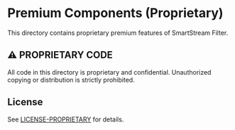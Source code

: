 # Premium Components (Proprietary)

This directory contains proprietary premium features of SmartStream Filter.

## ⚠️ PROPRIETARY CODE
All code in this directory is proprietary and confidential.
Unauthorized copying or distribution is strictly prohibited.

## License
See [LICENSE-PROPRIETARY](../../LICENSE-PROPRIETARY) for details.